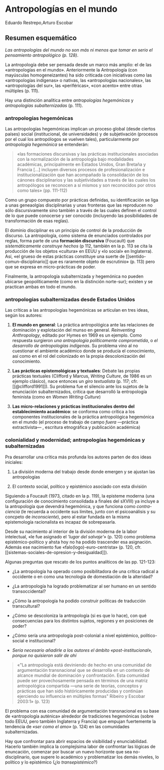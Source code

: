 # Antropologías en el mundo
Eduardo Restrepo,Arturo Escobar

## Resumen esquemático

*Las antropologías del mundo no son más ni menos que tomar en serio el pensamiento antropológico (p. 128)*.

La antropología debe ser pensada desde un marco más amplio: el de las «antropologías en el mundo». Anteriormente la Antropología (con mayúsculas homogeneizantes) ha sido criticada con iniciativas como las «antropologías indígenas» o nativas, las «antropologías nacionales», las «antropologías del sur», las «periféricas», «con acento» entre otras múltiples (p. 111).

Hay una distinción analítica entre *antropologías hegemónicas* y *antropologías subalternizadas* (p. 111).

### antropologías hegemónicas

Las antropologías hegemónicas implican un proceso global (desde ciertos países) social (institucional, de universidades) y de subjetivación (procesos por el cual los antropólogos se vuelven tales), particularmente por *antropología hegemónica* se entenderán:

>«las formaciones discursivas y las prácticas institucionales asociadas con la normalización de la antropología bajo modalidades académicas, principalmente en Estados Unidos, Gran Bretaña y Francia [...] incluyen diversos procesos de profesionalización e institucionalización que han acompañado la consolidación de los cánones disciplinarios y las subjetividades a través de las cuales los antropólogos se reconocen a sí mismos y son reconocidos por otros como tales» (pp. 111-112)

Como un grupo compuesto por prácticas definidas, su identificación se liga a unas geneaolgías disciplinarias y unas fronteras que las reproducen no sólo discursivamente sino también a través de las cuales definen el control de lo que puede conocerse y ser conocido (incluyendo las posibilidades de transformación de esas reglas).

El dominio disciplinar es un principio de control de la producción de discurso. La antropología, como sistema de enunciados controlados por reglas, forma parte de una **formación discursiva** (Foucault) que *sistemáticamente construye hechos* (p 112, también en la p. 113 se cita la producción de los objetos «cultura» en EEUU y «lo social» en Inglaterra). Así, «el grueso de estas prácticas constituye una suerte de [[sentido-comun-disciplinario]] que es raramente objeto de escrutinio» (p. 113) pero que se expresa en micro-prácticas de poder.

Finalmente, la antropología subalternizada y hegemónica no pueden ubicarse geopolíticamente (como en la distinción norte-sur); existen y se practican ambas en todo el mundo.

### antropologías subalternizadas desde Estados Unidos

Las críticas a las antropologías hegemónicas se articulan en tres ideas, según los autores:

1. **El mundo en general**: La práctica antropológica ante las relaciones de dominación y explotación del munso en general. *Reinventing Anthropology*, editado por Hymes en 1969 es un ejemplo. Como respuesta surgieron *una antropología políticamente comprometida*, o *el desarrollo de antropologías indígenas*. Su problema vino al no cuestionar el ambiente académico donde se producía el conocimiento, así como en el rol del colonizado en la propia descolonización del conocimiento.

2. **Las prácticas epistemológicas y textuales**: Debate las propias prácticas textuales (Clifford y Marcus, *Writing Culture*, de 1986 es un ejemplo clásico), nace entonces un *giro textualista* (p. 117; cfr. [[@clifford1991]]). Su problema fue el silencio ante los sujetos de la enunciación subalternizados, crítica que desarrolló la entropología feminista (como en *Women Writing Culture*)

3. **Las micro-relaciones y prácticas institucionales dentro del establecimiento académico**: se conforma como crítica a los componentes institucionales de la práctica antropológica hegemónica en el mundo (el proceso de trabajo de campo *fuera* —práctica extractivista— , escritura etnográfica y publicación académica)

### colonialidad y modernidad; antropologías hegemónicas y subalternizadas

Pra desarrollar una crítica más profunda los autores parten de dos ideas iniciales:

1. La división moderna del trabajo desde donde emergen y se ajustan las antropologías

2. El contexto social, político y epistémico asociado con esta división

Siguiendo a Foucault (1973, citado en la p. 119), la episteme moderna (una configuración de conocimiento consolidada a finales del sXVIII) ya incluye a la antropología que devendrá hegemónica, y que funciona como *contra-ciencia* (le recuerda a occidente sus límites, junto con el psicoanálisis y su concpeto de *inconsciente*), pero al estar fundada en la misma epistemología racionalista es incapaz de sobrepasarla.

Desde su nacimiento al interior de la división moderna de la labor intelectual, «le fue asignado el *'lugar del salvaje'*» (p. 120) como problema epistémico-político y ahsta hoy no ha podido trascender esa asignación. Además ese nacimiento fue «falo(logo)-euro-centrista» (p. 120, cfr. [[sistemas-sociales-de-opresion-y-desigualdad]]).

Algunas preguntas que rescato de los puntos analíticos de las pp. 121-123:

- ¿La antropología ha operado como posibilitadora de una crítica radical a occidente o en como una tecnología de domestiación de la alteridad?

- ¿La antropología ha logrado problematizar al ser humano en un sentido transoccidental?

- ¿Cómo la antropología ha podido construir políticas de traducción transcultural?

- ¿Cómo se descoloniza la antropología (si es que lo hace), con qué consecuencias para los distintos sujetos, regiones y en posiciones de poder?

- ¿Cómo sería una antropología post-colonial a nivel epistémico, político-social e institucional?

- *Sería necesario añadirle a los autores el ámbito «post-institucional», porque no quisieron salir de ahí*

>«"La antropología está deviniendo de hecho en una comunidad de argumentación transnacional que se desarrolla en un contexto de alcance mundial de dominación y confrontación. Esta comunidad puede ser provechosamente pensada en términos de una matriz antropológica compartida —una serie de teorías, conceptos y prácticas que han sido históricamente producidas y continúan ejerciendo su influencia en múltiples formas" Ribeiro y Escobar 2003:1» (p. 123)

El problema con esa comunidad de argumentación transnacional es su base de «antropología auténica» alrededor de tradiciones hegemónicas (sobre todo EEUU, pero también Inglaterra y Francia) que empujan fuertemente la tendencia de *«ser como el amo»* (p. 124) en las comunidades subalternizadas.

Hay que confrontar para abrir espacios de visibilidad y enunciabilidad. Hacerlo también implica la complejísima labor de confrontar las lógicas de enuncación, comenzar por buscar un nuevo horizonte que sea no-disciplinario, que supere lo académico y problematizar los demás niveles, lo político y lo epistémico (¿lo *transepistémico*?)

